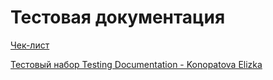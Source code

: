 # Тестовая документация

[Чек-лист](https://docs.google.com/spreadsheets/d/19bc1S8jSLFlZvNgIrTSdLvSn7uHLIgnDWLUE8wOCOXo/edit?usp=sharing)

[Тестовый набор Testing Documentation - Konopatova Elizka](https://app.qase.io/project/G8?suite=54&tab=properties&previewMode=side)
